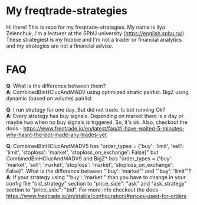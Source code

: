 # My freqtrade-strategies

Hi there!
This is repo for my freqtrade-strategies. My name is Ilya Zelenchuk, I'm a lecturer at the SPbU university (https://english.spbu.ru/). These strategiest is my hobbie and I'm not a trader or financial analytics and my strategies are not a financial advise. 

# FAQ

 **Q**: What is the difference between them?  
 **A**: CombinedBinHClucAndMADV using optimized stratic pairlist. BigZ using dynamic (based on volume) pairlist

 **Q**: I run strategy for one day. But did not trade. Is bot running Ok?  
 **A**: Every strategy has buy signals. Depending on market there is a day or maybe two when no buy signals is trggered. So, it's ok. Also, checkout the docs - https://www.freqtrade.io/en/latest/faq/#i-have-waited-5-minutes-why-hasnt-the-bot-made-any-trades-yet  
 
 **Q**: CombinedBinHClucAndMADV5 has "order_types = {'buy': 'limit', 'sell': 'limit', 'stoploss': 'market', 'stoploss_on_exchange': False}" but CombinedBinHClucAndMADV9 and BigZ* has "order_types = {'buy': 'market', 'sell': 'market', 'stoploss': 'market', 'stoploss_on_exchange': False}". What is the difference between "'buy': 'market'" and "'buy': 'limit'"?  
 **A**: If your strategy using "'buy': 'market'" than you have to change in your config file "bid_strategy" section to "price_side": "ask" and "ask_strategy" section to "price_side": "bid". For more info checkout the docs - https://www.freqtrade.io/en/stable/configuration/#prices-used-for-orders
 
 
